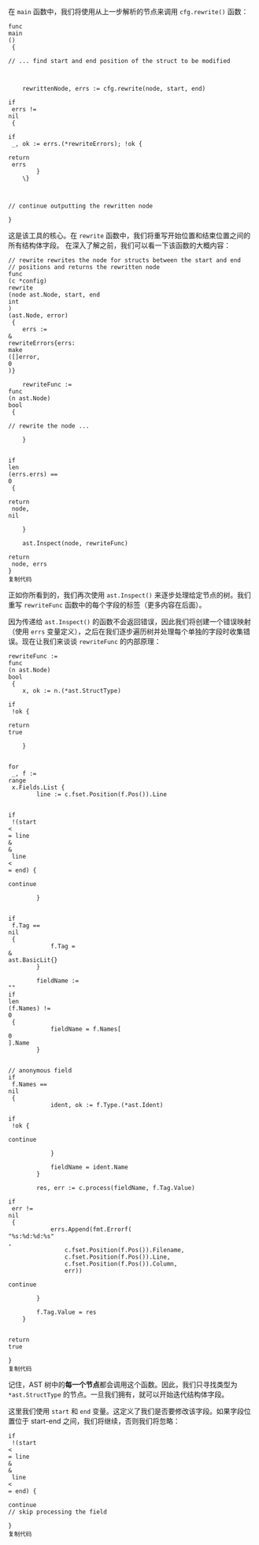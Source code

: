 在 `main` 函数中，我们将使用从上一步解析的节点来调用 `cfg.rewrite()` 函数：

```
func
main
()
 {
    
// ... find start and end position of the struct to be modified



    rewrittenNode, errs := cfg.rewrite(node, start, end)
    
if
 errs != 
nil
 {
        
if
 _, ok := errs.(*rewriteErrors); !ok {
            
return
 errs
        }
    \}


    
// continue outputting the rewritten node

}

```

这是该工具的核心。在 `rewrite` 函数中，我们将重写开始位置和结束位置之间的所有结构体字段。 在深入了解之前，我们可以看一下该函数的大概内容：

```
// rewrite rewrites the node for structs between the start and end
// positions and returns the rewritten node
func
(c *config)
rewrite
(node ast.Node, start, end 
int
)
(ast.Node, error)
 {
    errs := 
&
rewriteErrors{errs: 
make
([]error, 
0
)}

    rewriteFunc := 
func
(n ast.Node)
bool
 {
        
// rewrite the node ...

    }

    
if
len
(errs.errs) == 
0
 {
        
return
 node, 
nil

    }

    ast.Inspect(node, rewriteFunc)
    
return
 node, errs
}
复制代码
```

正如你所看到的，我们再次使用 `ast.Inspect()` 来逐步处理给定节点的树。我们重写 `rewriteFunc` 函数中的每个字段的标签（更多内容在后面）。

因为传递给 `ast.Inspect()` 的函数不会返回错误，因此我们将创建一个错误映射（使用 `errs` 变量定义），之后在我们逐步遍历树并处理每个单独的字段时收集错误。现在让我们来谈谈 `rewriteFunc` 的内部原理：

```
rewriteFunc := 
func
(n ast.Node)
bool
 {
    x, ok := n.(*ast.StructType)
    
if
 !ok {
        
return
true

    }

    
for
 _, f := 
range
 x.Fields.List {
        line := c.fset.Position(f.Pos()).Line

        
if
 !(start 
<
= line 
&
&
 line 
<
= end) {
            
continue

        }

        
if
 f.Tag == 
nil
 {
            f.Tag = 
&
ast.BasicLit{}
        }

        fieldName := 
""
if
len
(f.Names) != 
0
 {
            fieldName = f.Names[
0
].Name
        }

        
// anonymous field
if
 f.Names == 
nil
 {
            ident, ok := f.Type.(*ast.Ident)
            
if
 !ok {
                
continue

            }

            fieldName = ident.Name
        }

        res, err := c.process(fieldName, f.Tag.Value)
        
if
 err != 
nil
 {
            errs.Append(fmt.Errorf(
"%s:%d:%d:%s"
,
                c.fset.Position(f.Pos()).Filename,
                c.fset.Position(f.Pos()).Line,
                c.fset.Position(f.Pos()).Column,
                err))
            
continue

        }

        f.Tag.Value = res
    }

    
return
true

}
复制代码
```

记住，AST 树中的**每一个节点**都会调用这个函数。因此，我们只寻找类型为 `*ast.StructType` 的节点。一旦我们拥有，就可以开始迭代结构体字段。

这里我们使用 `start` 和 `end` 变量。这定义了我们是否要修改该字段。如果字段位置位于 start-end 之间，我们将继续，否则我们将忽略：

```
if
 !(start 
<
= line 
&
&
 line 
<
= end) {
    
continue
// skip processing the field

}
复制代码
```




